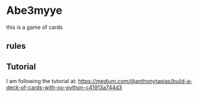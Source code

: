 # Abe3myye
this is a game of cards

## rules


## Tutorial
I am following the tutorial at:
https://medium.com/@anthonytapias/build-a-deck-of-cards-with-oo-python-c41913a744d3